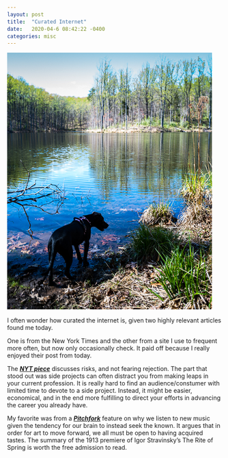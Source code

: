 ```yaml
---
layout: post
title:  "Curated Internet"
date:   2020-04-6 08:42:22 -0400
categories: misc
---
```


![image](/images/curated.jpg "Hike from this weekend")

I often wonder how curated the internet is, given two highly relevant articles found me today. 

One is from the New York Times and the other from a site I use to frequent more often, but now only occasionally check. It paid off because I really enjoyed their post from today.

The ***[NYT piece](https://www.nytimes.com/2020/04/02/smarter-living/fear-of-rejection.html?algo=identity&fellback=false&imp_id=854167468&imp_id=568453181&action=click&module=Smarter%20Living&pgtype=Homepage)*** discusses risks, and not fearing rejection. The part that stood out was side projects can often distract you from making leaps in your current profession. It is really hard to find an audience/constumer with limited time to devote to a side project. Instead, it might be easier, economical, and in the end more fulfilling to direct your efforts in advancing the career you already have.

My favorite was from a ***[Pitchfork](https://pitchfork.com/features/article/listen-to-music/)*** feature on why we listen to new music given the tendency for our brain to instead seek the known. It argues that in order for art to move forward, we all must be open to having acquired tastes. The summary of the 1913 premiere of Igor Stravinsky’s The Rite of Spring is worth the free admission to read.
